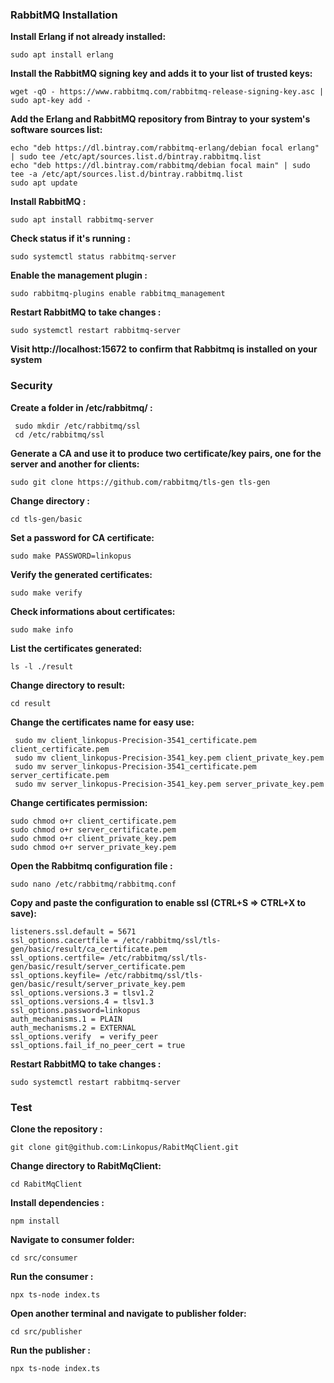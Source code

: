 ### RabbitMQ Installation

**Install Erlang if not already installed:**

    sudo apt install erlang

**Install the RabbitMQ signing key and adds it to your list of trusted keys:**

    wget -qO - https://www.rabbitmq.com/rabbitmq-release-signing-key.asc | sudo apt-key add -

**Add the Erlang and RabbitMQ repository from Bintray to your system's software sources list:**

    echo "deb https://dl.bintray.com/rabbitmq-erlang/debian focal erlang" | sudo tee /etc/apt/sources.list.d/bintray.rabbitmq.list
    echo "deb https://dl.bintray.com/rabbitmq/debian focal main" | sudo tee -a /etc/apt/sources.list.d/bintray.rabbitmq.list
    sudo apt update

**Install RabbitMQ :**

    sudo apt install rabbitmq-server

**Check status if it's running :**

    sudo systemctl status rabbitmq-server

**Enable the management plugin :**

    sudo rabbitmq-plugins enable rabbitmq_management

**Restart RabbitMQ to take changes :**

    sudo systemctl restart rabbitmq-server

**Visit http://localhost:15672 to confirm that Rabbitmq is installed on your system**

### Security

**Create a folder in /etc/rabbitmq/ :**

     sudo mkdir /etc/rabbitmq/ssl
     cd /etc/rabbitmq/ssl

**Generate a CA and use it to produce two certificate/key pairs, one for the server and another for clients:**

    sudo git clone https://github.com/rabbitmq/tls-gen tls-gen

**Change directory :**

    cd tls-gen/basic

**Set a password for CA certificate:**

    sudo make PASSWORD=linkopus

**Verify the generated certificates:**

    sudo make verify

**Check informations about certificates:**

    sudo make info

**List the certificates generated:**

    ls -l ./result

**Change directory to result:**

    cd result

**Change the certificates name for easy use:**

     sudo mv client_linkopus-Precision-3541_certificate.pem client_certificate.pem
     sudo mv client_linkopus-Precision-3541_key.pem client_private_key.pem
     sudo mv server_linkopus-Precision-3541_certificate.pem server_certificate.pem
     sudo mv server_linkopus-Precision-3541_key.pem server_private_key.pem

**Change certificates permission:**

    sudo chmod o+r client_certificate.pem
    sudo chmod o+r server_certificate.pem
    sudo chmod o+r client_private_key.pem
    sudo chmod o+r server_private_key.pem

**Open the Rabbitmq configuration file :**

    sudo nano /etc/rabbitmq/rabbitmq.conf

**Copy and paste the configuration to enable ssl (CTRL+S  => CTRL+X to save):**

    listeners.ssl.default = 5671
    ssl_options.cacertfile = /etc/rabbitmq/ssl/tls-gen/basic/result/ca_certificate.pem
    ssl_options.certfile= /etc/rabbitmq/ssl/tls-gen/basic/result/server_certificate.pem
    ssl_options.keyfile= /etc/rabbitmq/ssl/tls-gen/basic/result/server_private_key.pem
    ssl_options.versions.3 = tlsv1.2
    ssl_options.versions.4 = tlsv1.3
    ssl_options.password=linkopus
    auth_mechanisms.1 = PLAIN
    auth_mechanisms.2 = EXTERNAL
    ssl_options.verify  = verify_peer
    ssl_options.fail_if_no_peer_cert = true

**Restart RabbitMQ to take changes :**

    sudo systemctl restart rabbitmq-server

### Test

**Clone the repository :**

    git clone git@github.com:Linkopus/RabitMqClient.git

**Change directory to RabitMqClient:**

    cd RabitMqClient

**Install dependencies :**

    npm install

**Navigate to consumer folder:**

    cd src/consumer

**Run the consumer :**

    npx ts-node index.ts

**Open another terminal and navigate to publisher folder:**

    cd src/publisher

**Run the publisher :**

    npx ts-node index.ts